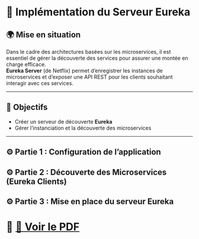 # 📌 Implémentation du Serveur Eureka
## 🌍 Mise en situation  
Dans le cadre des architectures basées sur les microservices, il est essentiel de gérer la découverte des services pour assurer une montée en charge efficace.  
**Eureka Server** (de Netflix) permet d’enregistrer les instances de microservices et d’exposer une API REST pour les clients souhaitant interagir avec ces services.

---

## 🎯 Objectifs  
- Créer un serveur de découverte **Eureka**  
- Gérer l’instanciation et la découverte des microservices  

---

## ⚙️ Partie 1 : Configuration de l’application  
## ⚙️ Partie 2 :  Découverte des Microservices (Eureka Clients)
## ⚙️ Partie 3 : Mise en place du serveur **Eureka**  

# 📌 [📄 Voir le PDF](https://github.com/badi3a/JobBoard/blob/Atelier-2-EurekaServer/documentation/workshops/workshop2.pdf)

